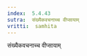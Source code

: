 ```yaml
---
index:  5.4.43
sutra:  संख्यैकवचनाच्च वीप्सायाम्
vritti:  samhita 
---
```


संख्यैकवचनाच्च वीप्सायाम्

